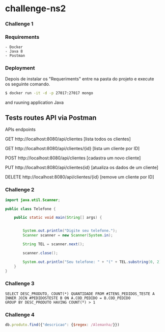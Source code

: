 # challenge-ns2


### Challenge 1
### Requirements
    - Docker
    - Java 8
    - Postman
### Deployment

Depois de instalar os "Requeriments" entre na pasta do projeto e execute os seguinte comando.
```sh
$ docker run -it -d -p 27017:27017 mongo
```
and ruuning application Java

## Tests routes API via Postman
APIs endpoints

GET http://localhost:8080/api/clientes [lista todos os clientes]

GET http://localhost:8080/api/clientes/{id} [lista um cliente por ID]

POST http://localhost:8080/api/clientes [cadastra um novo cliente]

PUT http://localhost:8080/api/clientes{id} [atualiza os dados de um cliente]

DELETE http://localhost:8080/api/clientes/{id} [remove um cliente por ID]

### Challenge 2
```Java
import java.util.Scanner;

public class Telefone {

    public static void main(String[] args) {


        System.out.println("Digite seu telefone.");
        Scanner scanner = new Scanner(System.in);

        String TEL = scanner.next();

        scanner.close();

        System.out.println("Seu telefone: " + "(" + TEL.substring(0, 2) + ")" + TEL.substring(2, 7) + "-" + TEL.substring(7, 11));
    }
}
```
### Challenge 3

```
SELECT DESC_PRODUTO, COUNT(*) QUANTIDADE FROM #ITENS_PEDIDOS_TESTE A
INNER JOIN #PEDIDOSTESTE B ON A.COD_PEDIDO = B.COD_PEDIDO 
GROUP BY DESC_PRODUTO HAVING COUNT(*) > 1
```

### Challenge 4

```js
db.produto.find({"descricao": {$regex: /Alemanha/}})
```
